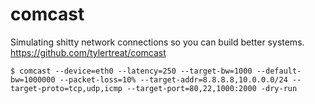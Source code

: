 # comcast
Simulating shitty network connections so you can build better systems.
https://github.com/tylertreat/comcast

    $ comcast --device=eth0 --latency=250 --target-bw=1000 --default-bw=1000000 --packet-loss=10% --target-addr=8.8.8.8,10.0.0.0/24 --target-proto=tcp,udp,icmp --target-port=80,22,1000:2000 -dry-run
